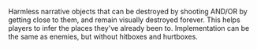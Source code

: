 Harmless narrative objects that can be destroyed by shooting AND/OR by getting close to them, and remain visually destroyed forever. This helps players to infer the places they've already been to. Implementation can be the same as enemies, but without hitboxes and hurtboxes.